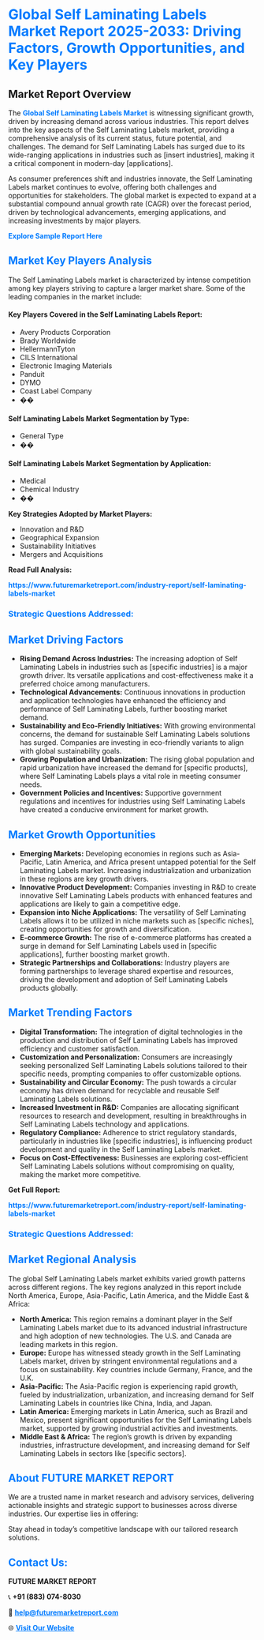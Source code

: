 <h1 style="color: #007BFF;">Global Self Laminating Labels Market Report 2025-2033: Driving Factors, Growth Opportunities, and Key Players</h1>

<section id="overview">
<h2>Market Report Overview</h2>
<p>The <a href="https://www.futuremarketreport.com/industry-report/self-laminating-labels-market" style="color: #007BFF; text-decoration: none;"><strong>Global Self Laminating Labels Market</strong></a> is witnessing significant growth, driven by increasing demand across various industries. This report delves into the key aspects of the Self Laminating Labels market, providing a comprehensive analysis of its current status, future potential, and challenges. The demand for Self Laminating Labels has surged due to its wide-ranging applications in industries such as [insert industries], making it a critical component in modern-day [applications].</p>
<p>As consumer preferences shift and industries innovate, the Self Laminating Labels market continues to evolve, offering both challenges and opportunities for stakeholders. The global market is expected to expand at a substantial compound annual growth rate (CAGR) over the forecast period, driven by technological advancements, emerging applications, and increasing investments by major players.</p>
</section>

<section id="overview">
<p><a href="https://www.futuremarketreport.com/request-sample/reportId=118152" style="color: #007BFF; text-decoration: none;"><strong>Explore Sample Report Here</strong></a></p>
</section>

<section id="key-players">
<h2 style="color: #007BFF;">Market Key Players Analysis</h2>
<p>The Self Laminating Labels market is characterized by intense competition among key players striving to capture a larger market share. Some of the leading companies in the market include:</p>
<h4>Key Players Covered in the Self Laminating Labels Report:</h4>
<ul><li>Avery Products Corporation</li><li>Brady Worldwide</li><li>HellermannTyton</li><li>CILS International</li><li>Electronic Imaging Materials</li><li>Panduit</li><li>DYMO</li><li>Coast Label Company</li><li>��</li></ul>
<h4>Self Laminating Labels Market Segmentation by Type:</h4>
<ul><li>General Type</li><li>��</li></ul>

<h4>Self Laminating Labels Market Segmentation by Application:</h4>
<ul><li>Medical</li><li>Chemical Industry</li><li>��</li></ul>
<p><strong>Key Strategies Adopted by Market Players:</strong></p>
<ul>
<li>Innovation and R&D</li>
<li>Geographical Expansion</li>
<li>Sustainability Initiatives</li>
<li>Mergers and Acquisitions</li>
</ul>
</section>

<section>
<p><strong>Read Full Analysis: </strong></p><a href="https://www.futuremarketreport.com/industry-report/self-laminating-labels-market" style="color: #007BFF; text-decoration: none;"><strong>https://www.futuremarketreport.com/industry-report/self-laminating-labels-market</strong></a>
<h3 style="color: #007BFF;">Strategic Questions Addressed:</h3>
</section>

<section id="driving-factors">
<h2 style="color: #007BFF;">Market Driving Factors</h2>
<ul>
<li><strong>Rising Demand Across Industries:</strong> The increasing adoption of Self Laminating Labels in industries such as [specific industries] is a major growth driver. Its versatile applications and cost-effectiveness make it a preferred choice among manufacturers.</li>
<li><strong>Technological Advancements:</strong> Continuous innovations in production and application technologies have enhanced the efficiency and performance of Self Laminating Labels, further boosting market demand.</li>
<li><strong>Sustainability and Eco-Friendly Initiatives:</strong> With growing environmental concerns, the demand for sustainable Self Laminating Labels solutions has surged. Companies are investing in eco-friendly variants to align with global sustainability goals.</li>
<li><strong>Growing Population and Urbanization:</strong> The rising global population and rapid urbanization have increased the demand for [specific products], where Self Laminating Labels plays a vital role in meeting consumer needs.</li>
<li><strong>Government Policies and Incentives:</strong> Supportive government regulations and incentives for industries using Self Laminating Labels have created a conducive environment for market growth.</li>
</ul>
</section>

<section id="growth-opportunities">
<h2 style="color: #007BFF;">Market Growth Opportunities</h2>
<ul>
<li><strong>Emerging Markets:</strong> Developing economies in regions such as Asia-Pacific, Latin America, and Africa present untapped potential for the Self Laminating Labels market. Increasing industrialization and urbanization in these regions are key growth drivers.</li>
<li><strong>Innovative Product Development:</strong> Companies investing in R&D to create innovative Self Laminating Labels products with enhanced features and applications are likely to gain a competitive edge.</li>
<li><strong>Expansion into Niche Applications:</strong> The versatility of Self Laminating Labels allows it to be utilized in niche markets such as [specific niches], creating opportunities for growth and diversification.</li>
<li><strong>E-commerce Growth:</strong> The rise of e-commerce platforms has created a surge in demand for Self Laminating Labels used in [specific applications], further boosting market growth.</li>
<li><strong>Strategic Partnerships and Collaborations:</strong> Industry players are forming partnerships to leverage shared expertise and resources, driving the development and adoption of Self Laminating Labels products globally.</li>
</ul>
</section>

<section id="trending-factors">
<h2 style="color: #007BFF;">Market Trending Factors</h2>
<ul>
<li><strong>Digital Transformation:</strong> The integration of digital technologies in the production and distribution of Self Laminating Labels has improved efficiency and customer satisfaction.</li>
<li><strong>Customization and Personalization:</strong> Consumers are increasingly seeking personalized Self Laminating Labels solutions tailored to their specific needs, prompting companies to offer customizable options.</li>
<li><strong>Sustainability and Circular Economy:</strong> The push towards a circular economy has driven demand for recyclable and reusable Self Laminating Labels solutions.</li>
<li><strong>Increased Investment in R&D:</strong> Companies are allocating significant resources to research and development, resulting in breakthroughs in Self Laminating Labels technology and applications.</li>
<li><strong>Regulatory Compliance:</strong> Adherence to strict regulatory standards, particularly in industries like [specific industries], is influencing product development and quality in the Self Laminating Labels market.</li>
<li><strong>Focus on Cost-Effectiveness:</strong> Businesses are exploring cost-efficient Self Laminating Labels solutions without compromising on quality, making the market more competitive.</li>
</ul>
</section>

<section>
<p><strong>Get Full Report: </strong></p><a href="https://www.futuremarketreport.com/industry-report/self-laminating-labels-market" style="color: #007BFF; text-decoration: none;"><strong>https://www.futuremarketreport.com/industry-report/self-laminating-labels-market</strong></a>
<h3 style="color: #007BFF;">Strategic Questions Addressed:</h3>
</section>


<section id="regional-analysis">
<h2 style="color: #007BFF;">Market Regional Analysis</h2>
<p>The global Self Laminating Labels market exhibits varied growth patterns across different regions. The key regions analyzed in this report include North America, Europe, Asia-Pacific, Latin America, and the Middle East & Africa:</p>
<ul>
<li><strong>North America:</strong> This region remains a dominant player in the Self Laminating Labels market due to its advanced industrial infrastructure and high adoption of new technologies. The U.S. and Canada are leading markets in this region.</li>
<li><strong>Europe:</strong> Europe has witnessed steady growth in the Self Laminating Labels market, driven by stringent environmental regulations and a focus on sustainability. Key countries include Germany, France, and the U.K.</li>
<li><strong>Asia-Pacific:</strong> The Asia-Pacific region is experiencing rapid growth, fueled by industrialization, urbanization, and increasing demand for Self Laminating Labels in countries like China, India, and Japan.</li>
<li><strong>Latin America:</strong> Emerging markets in Latin America, such as Brazil and Mexico, present significant opportunities for the Self Laminating Labels market, supported by growing industrial activities and investments.</li>
<li><strong>Middle East & Africa:</strong> The region’s growth is driven by expanding industries, infrastructure development, and increasing demand for Self Laminating Labels in sectors like [specific sectors].</li>
</ul>
</section>

<footer>
<h2 style="color: #007BFF;">About FUTURE MARKET REPORT</h2>
<p>We are a trusted name in market research and advisory services, delivering actionable insights and strategic support to businesses across diverse industries. Our expertise lies in offering:</p>

<p>Stay ahead in today’s competitive landscape with our tailored research solutions.</p>

<h2 style="color: #007BFF;">Contact Us:</h2>
<p><strong>FUTURE MARKET REPORT</strong></p>
<p>📞 <strong>+91 (883) 074-8030</strong></p>
<p>📧 <strong><a href="mailto:help@futuremarketreport.com" style="color: #007BFF;">help@futuremarketreport.com</a></strong></p>
<p>🌐 <strong><a href="https://www.futuremarketreport.com/" style="color: #007BFF;">Visit Our Website</a></strong></p>
</footer>